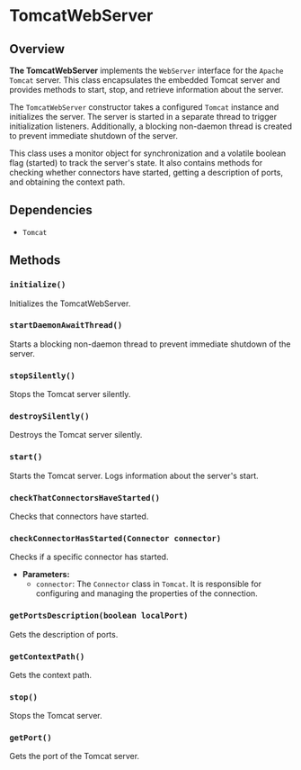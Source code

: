 # TomcatWebServer

## Overview

**The TomcatWebServer** implements the `WebServer` interface for the `Apache Tomcat` server.
This class encapsulates the embedded Tomcat server and provides methods to start,
stop, and retrieve information about the server.

The `TomcatWebServer` constructor takes a configured `Tomcat` instance and initializes the server. The server is started in a separate thread to trigger initialization listeners. Additionally, a blocking non-daemon thread is created to prevent immediate shutdown of the server.

This class uses a monitor object for synchronization and a volatile boolean flag (started) to track the server's state. It also contains methods for checking whether connectors have started, getting a description of ports, and obtaining the context path.

## Dependencies

- `Tomcat`

## Methods

### `initialize()`
Initializes the TomcatWebServer.

### `startDaemonAwaitThread()`
Starts a blocking non-daemon thread to prevent immediate shutdown of the server.

### `stopSilently()`
Stops the Tomcat server silently. 

### `destroySilently()`
Destroys the Tomcat server silently.

### `start()`
Starts the Tomcat server. Logs information about the server's start.

### `checkThatConnectorsHaveStarted()`
Checks that connectors have started.

### `checkConnectorHasStarted(Connector connector)`
Checks if a specific connector has started.
- **Parameters:**
    - `connector`: The `Connector` class in `Tomcat`. It is responsible for configuring and managing the properties of the connection.

### `getPortsDescription(boolean localPort)`
Gets the description of ports.

### `getContextPath()`
Gets the context path.

### `stop()`
Stops the Tomcat server.

### `getPort()`
Gets the port of the Tomcat server.